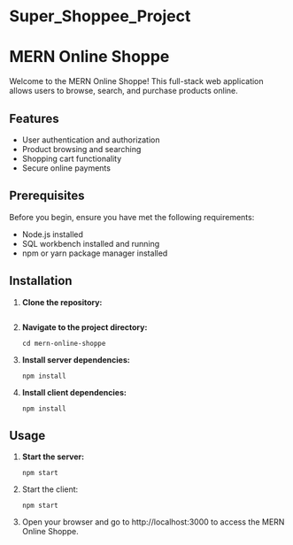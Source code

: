 # Super_Shoppee_Project

# MERN Online Shoppe

Welcome to the MERN Online Shoppe! This full-stack web application allows users to browse, search, and purchase products online.

## Features

- User authentication and authorization
- Product browsing and searching
- Shopping cart functionality
- Secure online payments

## Prerequisites

Before you begin, ensure you have met the following requirements:

- Node.js installed
- SQL workbench installed and running
- npm or yarn package manager installed

## Installation

1. **Clone the repository:**

   ```git clone https://github.com/Sachin6763/Super_Shoppee_Project.git

   ```

2. **Navigate to the project directory:**

   `cd mern-online-shoppe`

3. **Install server dependencies:**

   ```cd Backend
   npm install

   ```

4. **Install client dependencies:**

   ```cd Frontend
   npm install
   ```

## Usage

1. **Start the server:**

   ```cd server
   npm start

   ```

2. Start the client:

   ```cd Frontend
   npm start

   ```

3. Open your browser and go to http://localhost:3000 to access the MERN Online Shoppe.
